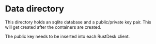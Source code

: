 # Data directory
This directory holds an sqlite database and a public/private key pair.  This will get created after the containers are created.

The public key needs to be inserted into each RustDesk client.  
